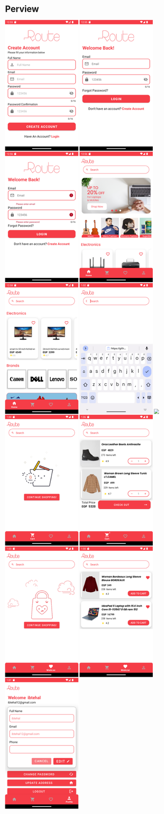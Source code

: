 # Perview

<img src="screen shots/register screen.png" width="240"> <img src="screen shots/login screen.png" width="240"> <img src="screen shots/login error.png" width="240"> <img src="screen shots/home screen 1.png" width="240">
<img src="screen shots/home screen 2.png" width="240"> <img src="screen shots/search screen.png" width="240"> <img src="screen shots/search product" width="240"> <img src="screen shots/empty cart.png" width="240">
<img src="screen shots/cart screen.png" width="240"> <img src="screen shots/empty wish list.png" width="240"> <img src="screen shots/wish list.png" width="240"> <img src="screen shots/profile screen.png" width="240">

